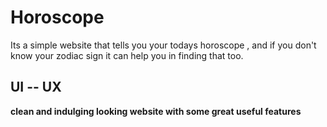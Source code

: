 # Horoscope
Its a simple website that tells you your todays horoscope , and if you don't know your zodiac sign it can help you in finding that too.
## UI -- UX
**clean and indulging looking website with some great useful features** 
